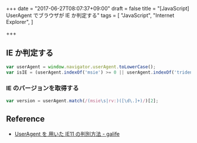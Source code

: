 +++
date = "2017-06-27T08:07:37+09:00"
draft = false
title = "[JavaScript] UserAgent でブラウザが IE か判定する"
tags = [
    "JavaScript",
    "Internet Explorer",
]

+++

## IE か判定する

```javascript
var userAgent = window.navigator.userAgent.toLowerCase();
var isIE = (userAgent.indexOf('msie') >= 0 || userAgent.indexOf('trident') >= 0);
```

### IE のバージョンを取得する

```javascript
var version = userAgent.match(/(msie\s|rv:)([\d\.]+)/)[2];
```

## Reference

- [UserAgent を 用いた IE11 の判別方法 \- galife](https://garafu.blogspot.jp/2013/08/useragent-ie11.html)